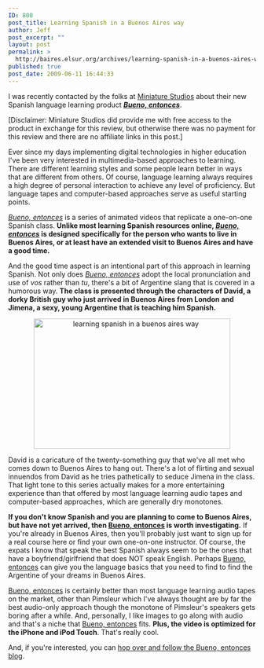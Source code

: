 ```yaml
---
ID: 800
post_title: Learning Spanish in a Buenos Aires way
author: Jeff
post_excerpt: ""
layout: post
permalink: >
  http://baires.elsur.org/archives/learning-spanish-in-a-buenos-aires-way/
published: true
post_date: 2009-06-11 16:44:33
---
```

I was recently contacted by the folks at <a href="http://www.miniaturestudios.com/">Miniature Studios</a> about their new Spanish language learning product <em><strong><a href="http://buenoentonces.com/">Bueno, entonces</a></strong></em>. 

[Disclaimer: Miniature Studios did provide me with free access to the product in exchange for this review, but otherwise there was no payment for this review and there are no affiliate links in this post.]

Ever since my days implementing digital technologies in higher education I've been very interested in multimedia-based approaches to learning. There are different learning styles and some people learn better in ways that are different from others. Of course, language learning always requires a high degree of personal interaction to achieve any level of proficiency. But language tapes and computer-based approaches serve as useful starting points.

<em><a href="http://buenoentonces.com/">Bueno, entonces</a></em> is a series of animated videos that replicate a one-on-one Spanish class. <strong>Unlike most learning Spanish resources online, <em><a href="http://buenoentonces.com/">Bueno, entonces</a></em> is designed specifically for the person who wants to live in Buenos Aires, or at least have an extended visit to Buenos Aires and have a good time.</strong> 

And the good time aspect is an intentional part of this approach in learning Spanish. Not only does <em><a href="http://buenoentonces.com/">Bueno, entonces</a></em> adopt the local pronunciation and use of <em>vos</em> rather than <em>tu</em>, there's a bit of Argentine slang that is covered in a humorous way. 
<strong>
The class is presented through the characters of David, a dorky British guy who just arrived in Buenos Aires from London and Jimena, a sexy, young Argentine that is teaching him Spanish. </strong> 

<center>
<img src="http://baires.elsur.org/wp-content/uploads/2009/06/learningspanish.jpg" alt="learning spanish in a buenos aires way" title="learning spanish in buenos aires" width="400" height="265" class="size-full wp-image-802" />
</center>

David is a caricature of the twenty-something guy that we've all met who comes down to Buenos Aires to hang out. There's a lot of flirting and sexual innuendos from David as he tries pathetically to seduce Jimena in the class. That light tone to this series actually makes for a more entertaining experience than that offered by most language learning audio tapes and computer-based approaches, which are generally dry monotones.


<strong>If you don't know Spanish and you are planning to come to Buenos Aires, but have not yet arrived, then <a href="http://buenoentonces.com/">Bueno, entonces</a> is worth investigating.</strong> If you're already in Buenos Aires, then you'll probably just want to sign up for a real course here or find your own one-on-one instructor. Of course, the expats I know that speak the best Spanish always seem to be the ones that have a boyfriend/girlfriend that does NOT speak English. Perhaps <a href="http://buenoentonces.com/">Bueno, entonces</a> can give you the language basics that you need to find to find the Argentine of your dreams in Buenos Aires. 

<a href="http://buenoentonces.com/">Bueno, entonces</a> is certainly better than most language learning audio tapes on the market, other than Pimsleur which I've always thought are by far the best audio-only approach though the monotone of Pimsleur's speakers gets boring after a while. And, personally, I like images to go along with audio and that's a niche that <a href="http://buenoentonces.com/">Bueno, entonces</a> fits. <strong>Plus, the video is optimized for the iPhone and iPod Touch</strong>. That's really cool. 

And, if you're interested, you can <a href="http://buenoentonces.wordpress.com/">hop over and follow the Bueno, entonces blog</a>.